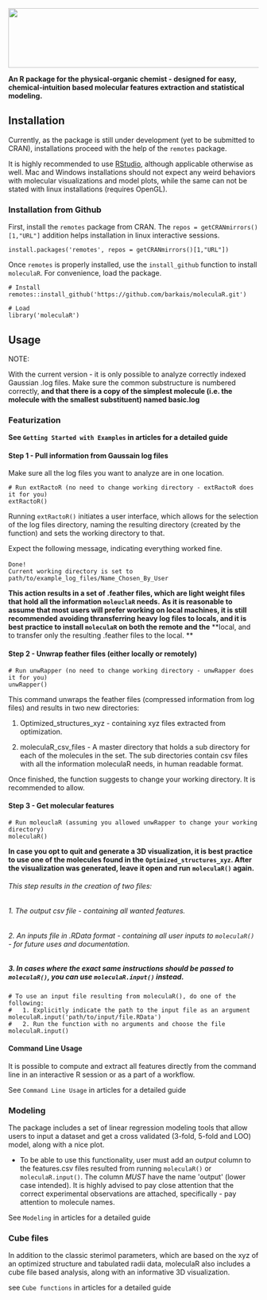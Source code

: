 
<img src="moleculaR_logo.png" width="600" height="120">

**An R package for the physical-organic chemist - designed for easy, chemical-intuition based molecular features extraction and statistical modeling.**

## Installation 

Currently, as the package is still under development (yet to be submitted to CRAN), installations proceed with the help of the `remotes` package.

It is highly recommended to use [RStudio]('https://posit.co/'), although applicable otherwise as well. Mac and Windows installations should not expect any weird behaviors with molecular visualizations and model plots, while the same can not be stated with linux installations (requires OpenGL). 

### Installation from Github 

First, install the `remotes` package from CRAN.
The `repos = getCRANmirrors()[1,"URL"]` addition helps installation in linux interactive sessions.

```
install.packages('remotes', repos = getCRANmirrors()[1,"URL"])
```

Once `remotes` is properly installed, use the `install_github` function to install `moleculaR`.
For convenience, load the package.

```
# Install
remotes::install_github('https://github.com/barkais/moleculaR.git')

# Load
library('moleculaR')
```

## Usage

NOTE:

With the current version - it is only possible to analyze correctly indexed Gaussian .log files.
Make sure the common substructure is numbered correctly, **and that there is a copy of the simplest molecule (i.e. the molecule with the smallest substituent) named basic.log**

### Featurization

**See `Getting Started with Examples` in articles for a detailed guide**

#### Step 1 - Pull information from Gaussain log files

Make sure all the log files you want to analyze are in one location. 

```
# Run extRactoR (no need to change working directory - extRactoR does it for you)
extRactoR()
```
Running `extRactoR()` initiates a user interface, which allows for the selection of the log files directory, 
naming the resulting directory (created by the function) and sets the working directory to that. 

Expect the following message, indicating everything worked fine. 

`Done!`
` `      
`Current working directory is set to path/to/example_log_files/Name_Chosen_By_User`

**This action results in a set of .feather files, which are light weight files that hold all the information `moleuclaR` needs.** **As it is reasonable to assume that most users will prefer working on local machines, it is still recommended** **avoiding thransferring heavy log files to locals, and it is best practice to install `moleculaR` on both the remote and the** **local, and to transfer only the resulting .feather files to the local. **

#### Step 2 - Unwrap feather files (either locally or remotely)

```
# Run unwRapper (no need to change working directory - unwRapper does it for you)
unwRapper()
```

This command unwraps the feather files (compressed information from log files) and results in two new directories:

  1. Optimized_structures_xyz - containing xyz files extracted from optimization.
  
  2. moleculaR_csv_files - A master directory that holds a sub directory for each of the molecules in the     set. The sub directories contain csv files with all the information moleculaR needs, in human            readable format. 

Once finished, the function suggests to change your working directory. It is recommended to allow. 

#### Step 3 - Get molecular features

```
# Run moleuclaR (assuming you allowed unwRapper to change your working directory)
moleculaR()
```

**In case you opt to quit and generate a 3D visualization, it is best practice to use one of the molecules found in the** **`Optimized_structures_xyz`. After the visualization was generated, leave it open and run** 
**`moleculaR()` again.**

###### This step results in the creation of two files:
######  1. The output csv file - containing all wanted features.
######  2. An inputs file in .RData format - containing all user inputs to `moleculaR()` - for future uses and documentation.
#####  3. In cases where the exact same instructions should be passed to `moleculaR()`, you can use `moleculaR.input()` instead. 

```
# To use an input file resulting from moleculaR(), do one of the following:
#   1. Explicitly indicate the path to the input file as an argument
moleculaR.input('path/to/input/file.RData')
#   2. Run the function with no arguments and choose the file
moleculaR.input()
```

#### Command Line Usage

It is possible to compute and extract all features directly from the command line in an interactive R session or as a part of a workflow. 

See `Command Line Usage` in articles for a detailed guide

### Modeling 

The package includes a set of linear regression modeling tools that allow users to input a dataset and get a cross validated (3-fold, 5-fold and LOO) model, along with a nice plot. 

* To be able to use this functionality, user must add an _output_ column to the features.csv files resulted from running `moleculaR()` or `moleculaR.input()`. The column *MUST* have the name 'output' (lower case intended). It is highly advised to pay close attention that the correct experimental observations are attached, specifically - pay attention to molecule names.

See `Modeling` in articles for a detailed guide

### Cube files

In addition to the classic sterimol parameters, which are based on the xyz of an optimized structure and tabulated radii data, moleculaR also includes a cube file based analysis, along with an informative 3D visualization.

see `Cube functions` in articles for a detailed guide
